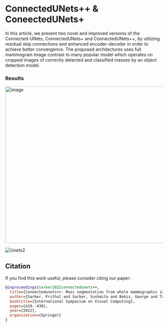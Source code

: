 # ConnectedUNets++ & ConeectedUNets+

In this article, we present two novel and improved versions of the Connected-UNets, ConnectedUNets+ and ConnectedUNets++, by utilizing residual skip connections and enhanced encoder-decoder in order 
to achieve better convergence. The proposed architectures uses full mammogram image contrast to many popular model which operates on cropped images of correctly detected and classified masses by an 
object detection model.

### Results
<img src="https://github.com/user-attachments/assets/d2536dfd-9678-4b9b-9e3b-f81736015071" alt="image" width="600" height="500" />


![Unets2](https://github.com/user-attachments/assets/bacc8b44-f221-49e6-a108-f0687cd07d2a)



## Citation

If you find this work useful, please consider citing our paper:

```bibtex
@inproceedings{sarker2022connectedunets++,
  title={Connectedunets++: Mass segmentation from whole mammographic images},
  author={Sarker, Prithul and Sarker, Sushmita and Bebis, George and Tavakkoli, Alireza},
  booktitle={International Symposium on Visual Computing},
  pages={419--430},
  year={2022},
  organization={Springer}
}
